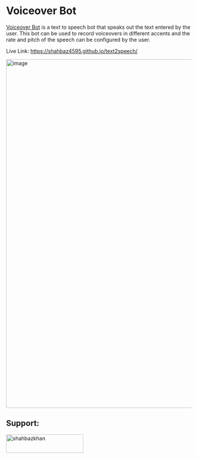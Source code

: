 # Voiceover Bot

[Voiceover Bot](https://shahbaz4595.github.io/text2speech/) is a text to speech bot that speaks out the text entered by the user.
This bot can be used to record voiceovers in different accents and the rate and pitch of the speech can be configured by the user.

Live Link: https://shahbaz4595.github.io/text2speech/

<img width="948" alt="image" src="https://user-images.githubusercontent.com/52371453/186915210-a2c252cb-cf34-42b6-a1d1-3b979a0d2891.png">


## Support:
<p><a href="https://www.buymeacoffee.com/shahbazkhan"> <img align="left" src="https://cdn.buymeacoffee.com/buttons/v2/default-yellow.png" height="50" width="210" alt="shahbazkhan" /></a></p><br><br>
